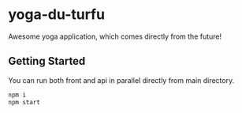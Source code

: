# yoga-du-turfu
Awesome yoga application, which comes directly from the future!

## Getting Started
You can run both front and api in parallel directly from main directory.

```bash
npm i
npm start
```